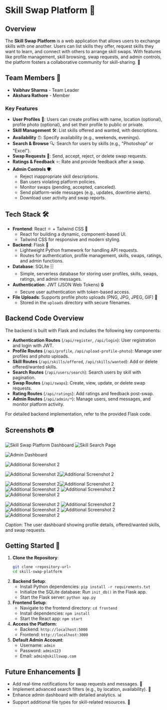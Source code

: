 # Skill Swap Platform 🌟

## Overview
The **Skill Swap Platform** is a web application that allows users to exchange skills with one another. Users can list skills they offer, request skills they want to learn, and connect with others to arrange skill swaps. With features like profile management, skill browsing, swap requests, and admin controls, the platform fosters a collaborative community for skill-sharing. 🔄

## Team Members 👥
- **Vaibhav Sharma** - Team Leader
- **Akshara Rathore** - Member


### Key Features
- **User Profiles** 👤: Users can create profiles with name, location (optional), profile photo (optional), and set their profile to public or private.
- **Skill Management** 🛠️: List skills offered and wanted, with descriptions.
- **Availability** ⏰: Specify availability (e.g., weekends, evenings).
- **Search & Browse** 🔍: Search for users by skills (e.g., "Photoshop" or "Excel").
- **Swap Requests** 🤝: Send, accept, reject, or delete swap requests.
- **Ratings & Feedback** ⭐: Rate and provide feedback after a swap.
- **Admin Controls** 🛡️:
  - Reject inappropriate skill descriptions.
  - Ban users violating platform policies.
  - Monitor swaps (pending, accepted, canceled).
  - Send platform-wide messages (e.g., updates, downtime alerts).
  - Download user activity and swap reports.

## Tech Stack 🛠️
- **Frontend**: React ⚛️ + Tailwind CSS 🎨
  - React for building a dynamic, component-based UI.
  - Tailwind CSS for responsive and modern styling.
- **Backend**: Flask 🐍
  - Lightweight Python framework for handling API requests.
  - Routes for authentication, profile management, skills, swaps, ratings, and admin functions.
- **Database**: SQLite 🗄️
  - Simple, serverless database for storing user profiles, skills, swaps, ratings, and admin messages.
- **Authentication**: JWT (JSON Web Tokens) 🔒
  - Secure user authentication with token-based access.
- **File Uploads**: Supports profile photo uploads (PNG, JPG, JPEG, GIF) 📸
  - Stored in the `uploads` directory with secure filenames.

## Backend Code Overview
The backend is built with Flask and includes the following key components:
- **Authentication Routes** (`/api/register`, `/api/login`): User registration and login with JWT.
- **Profile Routes** (`/api/profile`, `/api/upload-profile-photo`): Manage user profiles and photo uploads.
- **Skill Routes** (`/api/skills/offered`, `/api/skills/wanted`): Add or delete offered/wanted skills.
- **Search Routes** (`/api/users/search`): Search users by skill with pagination.
- **Swap Routes** (`/api/swaps`): Create, view, update, or delete swap requests.
- **Rating Routes** (`/api/ratings`): Add ratings and feedback post-swap.
- **Admin Routes** (`/api/admin/*`): Manage users, send messages, and monitor platform activity.

For detailed backend implementation, refer to the provided Flask code.

## Screenshots 📷
![Skill Swap Platform Dashboard](screenshots/i1.png)
![Skill Search Page](screenshots/i2.jpg)

![Admin Dashboard](screenshots/i3.jpg)

![Additional Screenshot 2](screenshots/i4.jpg)

![Additional Screenshot 2](screenshots/i5.jpg)![Additional Screenshot 2](screenshots/i6.jpg)



![Additional Screenshot 2](screenshots/i7.jpg)![Additional Screenshot 2](screenshots/i8.jpg)![Additional Screenshot 2](screenshots/i9.jpg)
![Additional Screenshot 2](screenshots/i10.jpg)
![Additional Screenshot 2](screenshots/i11.jpg)

![Additional Screenshot 2](screenshots/i12.jpg)
![Additional Screenshot 2](screenshots/i13.jpg)
![Additional Screenshot 2](screenshots/i14.jpg)
![Additional Screenshot 2](screenshots/i15.jpg)
![Additional Screenshot 2](screenshots/i16.jpg)


*Caption*: The user dashboard showing profile details, offered/wanted skills, and swap requests.

## Getting Started 🚀
1. **Clone the Repository**:
   ```bash
   git clone <repository-url>
   cd skill-swap-platform
   ```
2. **Backend Setup**:
   - Install Python dependencies: `pip install -r requirements.txt`
   - Initialize the SQLite database: Run `init_db()` in the Flask app.
   - Start the Flask server: `python app.py`
3. **Frontend Setup**:
   - Navigate to the frontend directory: `cd frontend`
   - Install dependencies: `npm install`
   - Start the React app: `npm start`
4. **Access the Platform**:
   - Backend: `http://localhost:5000`
   - Frontend: `http://localhost:3000`
5. **Default Admin Account**:
   - Username: `admin`
   - Password: `admin123`
   - Email: `admin@skillswap.com`

## Future Enhancements 🌈
- Add real-time notifications for swap requests and messages. 🔔
- Implement advanced search filters (e.g., by location, availability). 🔎
- Enhance admin dashboard with detailed analytics. 📊
- Support additional file types for skill-related resources. 📁

